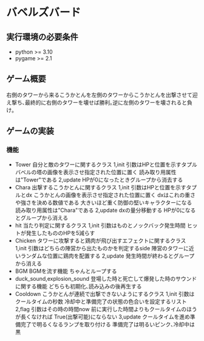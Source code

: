 # バベルズバード

## 実行環境の必要条件
* python >= 3.10
* pygame >= 2.1

## ゲーム概要
右側のタワーから来るこうかとんを左側のタワーからこうかとんを出撃させて迎え撃ち､最終的に右側のタワーを壊せば勝利｡逆に左側のタワーを壊されると負け｡

## ゲームの実装
### 機能
* Tower
自分と敵のタワーに関するクラス
1,init
引数はHPと位置を示すタプル
バベルの塔の画像を表示させ指定された位置に置く
読み取り用属性は"Tower"である
2,update
HPが0になったときグループから消去する
* Chara
出撃するこうかとんに関するクラス
1,init
引数はHPと位置を示すタプルとdx
こうかとんの画像を表示させ指定された位置に置く
dxはこれの重さや強さを決める数値である
大きいほど重く防御の堅いキャラクターになる
読み取り用属性は"Chara"である
2,update
dxの量分移動する
HPが0になるとグループから消える
* hit
当たり判定に関するクラス
1,init
引数はものとノックバック発生時間
ヒットが発生したもののHPを5減らす
* Chicken
タワーに攻撃すると鶏肉が飛び出すエフェクトに関するクラス
1,init
引数はどちらの陣営から出たものかを判定するside
陣営のタワーに近いランダムな位置に鶏肉を配置する
2,update
発生時間が終わるとグループから消える
* BGM
BGMを流す機能
ちゃんとループする
* duck_sound,explosion_sound
登場した時と死亡して爆発した時のサウンドに関する機能
どちらも初期化､読み込みの後再生する
* Cooldown
こうかとんが連続で出撃できないようにするクラス
1,init
引数はクールタイムの秒数
冷却中と準備完了の状態の色合いを設定するリスト
2,flag
引数はその時の時間now
前に実行した時間よりもクールタイムのほうが長くなければ
True(出撃可能)にならない
3,update
クールタイムを進め準備完了で明るくなるランプを取り付ける
準備完了は明るいピンク､冷却中は黒
